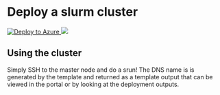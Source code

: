 # Deploy a slurm cluster

<a href="https://portal.azure.com/#create/Microsoft.Template/uri/https%3A%2F%2Fraw.githubusercontent.com%2Fagnaldo-asl%2FOPM%2Fmaster%2FAzure%2F slurm%2Fazuredeploy.json" target="_blank">
   <img alt="Deploy to Azure" src="http://azuredeploy.net/deploybutton.png"/>
</a>
<a href="http://armviz.io/#/?load=https%3A%2F%2Fraw.githubusercontent.com%2FAzure%2Fazure-quickstart-templates%2Fmaster%2Fslurm%2Fazuredeploy.json" target="_blank">
    <img src="http://armviz.io/visualizebutton.png"/>
</a>

## Using the cluster

Simply SSH to the master node and do a srun! The DNS name is is generated by the template and returned as a template output that can be viewed in the portal or by looking at the deployment outputs.


